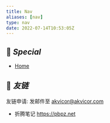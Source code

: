 ```yaml
---
title: Nav
aliases: [nav]
type: nav
date: 2022-07-14T10:53:05Z
---
```



<div class="nav">

## 📑 *Special*

- [Home](https://akvicor.com)

</div>

## 🔖 *友链*

<div class="bookmark">

友链申请: 发邮件至 akvicor@akvicor.com

- 折腾笔记 https://pbpz.net

</div>


